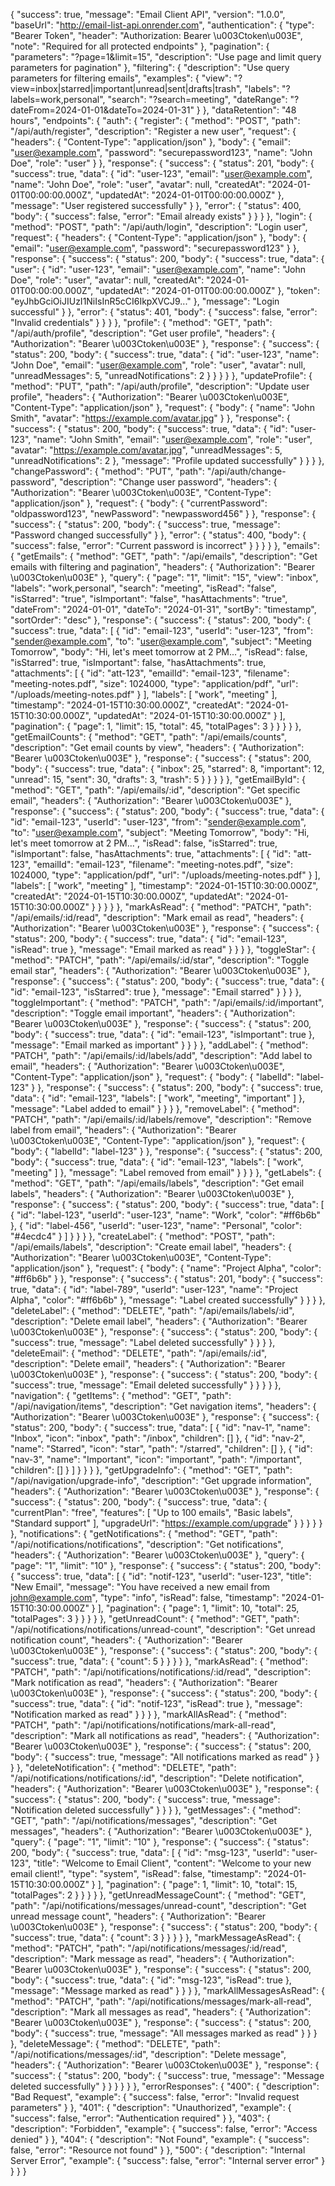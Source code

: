 {
  "success": true,
  "message": "Email Client API",
  "version": "1.0.0",
  "baseUrl": "http://email-list-api.onrender.com",
  "authentication": {
    "type": "Bearer Token",
    "header": "Authorization: Bearer \u003Ctoken\u003E",
    "note": "Required for all protected endpoints"
  },
  "pagination": {
    "parameters": "?page=1&limit=15",
    "description": "Use page and limit query parameters for pagination"
  },
  "filtering": {
    "description": "Use query parameters for filtering emails",
    "examples": {
      "view": "?view=inbox|starred|important|unread|sent|drafts|trash",
      "labels": "?labels=work,personal",
      "search": "?search=meeting",
      "dateRange": "?dateFrom=2024-01-01&dateTo=2024-01-31"
    }
  },
  "dataRetention": "48 hours",
  "endpoints": {
    "auth": {
      "register": {
        "method": "POST",
        "path": "/api/auth/register",
        "description": "Register a new user",
        "request": {
          "headers": {
            "Content-Type": "application/json"
          },
          "body": {
            "email": "user@example.com",
            "password": "securepassword123",
            "name": "John Doe",
            "role": "user"
          }
        },
        "response": {
          "success": {
            "status": 201,
            "body": {
              "success": true,
              "data": {
                "id": "user-123",
                "email": "user@example.com",
                "name": "John Doe",
                "role": "user",
                "avatar": null,
                "createdAt": "2024-01-01T00:00:00.000Z",
                "updatedAt": "2024-01-01T00:00:00.000Z"
              },
              "message": "User registered successfully"
            }
          },
          "error": {
            "status": 400,
            "body": {
              "success": false,
              "error": "Email already exists"
            }
          }
        }
      },
      "login": {
        "method": "POST",
        "path": "/api/auth/login",
        "description": "Login user",
        "request": {
          "headers": {
            "Content-Type": "application/json"
          },
          "body": {
            "email": "user@example.com",
            "password": "securepassword123"
          }
        },
        "response": {
          "success": {
            "status": 200,
            "body": {
              "success": true,
              "data": {
                "user": {
                  "id": "user-123",
                  "email": "user@example.com",
                  "name": "John Doe",
                  "role": "user",
                  "avatar": null,
                  "createdAt": "2024-01-01T00:00:00.000Z",
                  "updatedAt": "2024-01-01T00:00:00.000Z"
                },
                "token": "eyJhbGciOiJIUzI1NiIsInR5cCI6IkpXVCJ9..."
              },
              "message": "Login successful"
            }
          },
          "error": {
            "status": 401,
            "body": {
              "success": false,
              "error": "Invalid credentials"
            }
          }
        }
      },
      "profile": {
        "method": "GET",
        "path": "/api/auth/profile",
        "description": "Get user profile",
        "headers": {
          "Authorization": "Bearer \u003Ctoken\u003E"
        },
        "response": {
          "success": {
            "status": 200,
            "body": {
              "success": true,
              "data": {
                "id": "user-123",
                "name": "John Doe",
                "email": "user@example.com",
                "role": "user",
                "avatar": null,
                "unreadMessages": 5,
                "unreadNotifications": 2
              }
            }
          }
        }
      },
      "updateProfile": {
        "method": "PUT",
        "path": "/api/auth/profile",
        "description": "Update user profile",
        "headers": {
          "Authorization": "Bearer \u003Ctoken\u003E",
          "Content-Type": "application/json"
        },
        "request": {
          "body": {
            "name": "John Smith",
            "avatar": "https://example.com/avatar.jpg"
          }
        },
        "response": {
          "success": {
            "status": 200,
            "body": {
              "success": true,
              "data": {
                "id": "user-123",
                "name": "John Smith",
                "email": "user@example.com",
                "role": "user",
                "avatar": "https://example.com/avatar.jpg",
                "unreadMessages": 5,
                "unreadNotifications": 2
              },
              "message": "Profile updated successfully"
            }
          }
        }
      },
      "changePassword": {
        "method": "PUT",
        "path": "/api/auth/change-password",
        "description": "Change user password",
        "headers": {
          "Authorization": "Bearer \u003Ctoken\u003E",
          "Content-Type": "application/json"
        },
        "request": {
          "body": {
            "currentPassword": "oldpassword123",
            "newPassword": "newpassword456"
          }
        },
        "response": {
          "success": {
            "status": 200,
            "body": {
              "success": true,
              "message": "Password changed successfully"
            }
          },
          "error": {
            "status": 400,
            "body": {
              "success": false,
              "error": "Current password is incorrect"
            }
          }
        }
      }
    },
    "emails": {
      "getEmails": {
        "method": "GET",
        "path": "/api/emails",
        "description": "Get emails with filtering and pagination",
        "headers": {
          "Authorization": "Bearer \u003Ctoken\u003E"
        },
        "query": {
          "page": "1",
          "limit": "15",
          "view": "inbox",
          "labels": "work,personal",
          "search": "meeting",
          "isRead": "false",
          "isStarred": "true",
          "isImportant": "false",
          "hasAttachments": "true",
          "dateFrom": "2024-01-01",
          "dateTo": "2024-01-31",
          "sortBy": "timestamp",
          "sortOrder": "desc"
        },
        "response": {
          "success": {
            "status": 200,
            "body": {
              "success": true,
              "data": [
                {
                  "id": "email-123",
                  "userId": "user-123",
                  "from": "sender@example.com",
                  "to": "user@example.com",
                  "subject": "Meeting Tomorrow",
                  "body": "Hi, let's meet tomorrow at 2 PM...",
                  "isRead": false,
                  "isStarred": true,
                  "isImportant": false,
                  "hasAttachments": true,
                  "attachments": [
                    {
                      "id": "att-123",
                      "emailId": "email-123",
                      "filename": "meeting-notes.pdf",
                      "size": 1024000,
                      "type": "application/pdf",
                      "url": "/uploads/meeting-notes.pdf"
                    }
                  ],
                  "labels": [
                    "work",
                    "meeting"
                  ],
                  "timestamp": "2024-01-15T10:30:00.000Z",
                  "createdAt": "2024-01-15T10:30:00.000Z",
                  "updatedAt": "2024-01-15T10:30:00.000Z"
                }
              ],
              "pagination": {
                "page": 1,
                "limit": 15,
                "total": 45,
                "totalPages": 3
              }
            }
          }
        }
      },
      "getEmailCounts": {
        "method": "GET",
        "path": "/api/emails/counts",
        "description": "Get email counts by view",
        "headers": {
          "Authorization": "Bearer \u003Ctoken\u003E"
        },
        "response": {
          "success": {
            "status": 200,
            "body": {
              "success": true,
              "data": {
                "inbox": 25,
                "starred": 8,
                "important": 12,
                "unread": 15,
                "sent": 30,
                "drafts": 3,
                "trash": 5
              }
            }
          }
        }
      },
      "getEmailById": {
        "method": "GET",
        "path": "/api/emails/:id",
        "description": "Get specific email",
        "headers": {
          "Authorization": "Bearer \u003Ctoken\u003E"
        },
        "response": {
          "success": {
            "status": 200,
            "body": {
              "success": true,
              "data": {
                "id": "email-123",
                "userId": "user-123",
                "from": "sender@example.com",
                "to": "user@example.com",
                "subject": "Meeting Tomorrow",
                "body": "Hi, let's meet tomorrow at 2 PM...",
                "isRead": false,
                "isStarred": true,
                "isImportant": false,
                "hasAttachments": true,
                "attachments": [
                  {
                    "id": "att-123",
                    "emailId": "email-123",
                    "filename": "meeting-notes.pdf",
                    "size": 1024000,
                    "type": "application/pdf",
                    "url": "/uploads/meeting-notes.pdf"
                  }
                ],
                "labels": [
                  "work",
                  "meeting"
                ],
                "timestamp": "2024-01-15T10:30:00.000Z",
                "createdAt": "2024-01-15T10:30:00.000Z",
                "updatedAt": "2024-01-15T10:30:00.000Z"
              }
            }
          }
        }
      },
      "markAsRead": {
        "method": "PATCH",
        "path": "/api/emails/:id/read",
        "description": "Mark email as read",
        "headers": {
          "Authorization": "Bearer \u003Ctoken\u003E"
        },
        "response": {
          "success": {
            "status": 200,
            "body": {
              "success": true,
              "data": {
                "id": "email-123",
                "isRead": true
              },
              "message": "Email marked as read"
            }
          }
        }
      },
      "toggleStar": {
        "method": "PATCH",
        "path": "/api/emails/:id/star",
        "description": "Toggle email star",
        "headers": {
          "Authorization": "Bearer \u003Ctoken\u003E"
        },
        "response": {
          "success": {
            "status": 200,
            "body": {
              "success": true,
              "data": {
                "id": "email-123",
                "isStarred": true
              },
              "message": "Email starred"
            }
          }
        }
      },
      "toggleImportant": {
        "method": "PATCH",
        "path": "/api/emails/:id/important",
        "description": "Toggle email important",
        "headers": {
          "Authorization": "Bearer \u003Ctoken\u003E"
        },
        "response": {
          "success": {
            "status": 200,
            "body": {
              "success": true,
              "data": {
                "id": "email-123",
                "isImportant": true
              },
              "message": "Email marked as important"
            }
          }
        }
      },
      "addLabel": {
        "method": "PATCH",
        "path": "/api/emails/:id/labels/add",
        "description": "Add label to email",
        "headers": {
          "Authorization": "Bearer \u003Ctoken\u003E",
          "Content-Type": "application/json"
        },
        "request": {
          "body": {
            "labelId": "label-123"
          }
        },
        "response": {
          "success": {
            "status": 200,
            "body": {
              "success": true,
              "data": {
                "id": "email-123",
                "labels": [
                  "work",
                  "meeting",
                  "important"
                ]
              },
              "message": "Label added to email"
            }
          }
        }
      },
      "removeLabel": {
        "method": "PATCH",
        "path": "/api/emails/:id/labels/remove",
        "description": "Remove label from email",
        "headers": {
          "Authorization": "Bearer \u003Ctoken\u003E",
          "Content-Type": "application/json"
        },
        "request": {
          "body": {
            "labelId": "label-123"
          }
        },
        "response": {
          "success": {
            "status": 200,
            "body": {
              "success": true,
              "data": {
                "id": "email-123",
                "labels": [
                  "work",
                  "meeting"
                ]
              },
              "message": "Label removed from email"
            }
          }
        }
      },
      "getLabels": {
        "method": "GET",
        "path": "/api/emails/labels",
        "description": "Get email labels",
        "headers": {
          "Authorization": "Bearer \u003Ctoken\u003E"
        },
        "response": {
          "success": {
            "status": 200,
            "body": {
              "success": true,
              "data": [
                {
                  "id": "label-123",
                  "userId": "user-123",
                  "name": "Work",
                  "color": "#ff6b6b"
                },
                {
                  "id": "label-456",
                  "userId": "user-123",
                  "name": "Personal",
                  "color": "#4ecdc4"
                }
              ]
            }
          }
        }
      },
      "createLabel": {
        "method": "POST",
        "path": "/api/emails/labels",
        "description": "Create email label",
        "headers": {
          "Authorization": "Bearer \u003Ctoken\u003E",
          "Content-Type": "application/json"
        },
        "request": {
          "body": {
            "name": "Project Alpha",
            "color": "#ff6b6b"
          }
        },
        "response": {
          "success": {
            "status": 201,
            "body": {
              "success": true,
              "data": {
                "id": "label-789",
                "userId": "user-123",
                "name": "Project Alpha",
                "color": "#ff6b6b"
              },
              "message": "Label created successfully"
            }
          }
        }
      },
      "deleteLabel": {
        "method": "DELETE",
        "path": "/api/emails/labels/:id",
        "description": "Delete email label",
        "headers": {
          "Authorization": "Bearer \u003Ctoken\u003E"
        },
        "response": {
          "success": {
            "status": 200,
            "body": {
              "success": true,
              "message": "Label deleted successfully"
            }
          }
        }
      },
      "deleteEmail": {
        "method": "DELETE",
        "path": "/api/emails/:id",
        "description": "Delete email",
        "headers": {
          "Authorization": "Bearer \u003Ctoken\u003E"
        },
        "response": {
          "success": {
            "status": 200,
            "body": {
              "success": true,
              "message": "Email deleted successfully"
            }
          }
        }
      }
    },
    "navigation": {
      "getItems": {
        "method": "GET",
        "path": "/api/navigation/items",
        "description": "Get navigation items",
        "headers": {
          "Authorization": "Bearer \u003Ctoken\u003E"
        },
        "response": {
          "success": {
            "status": 200,
            "body": {
              "success": true,
              "data": [
                {
                  "id": "nav-1",
                  "name": "Inbox",
                  "icon": "inbox",
                  "path": "/inbox",
                  "children": []
                },
                {
                  "id": "nav-2",
                  "name": "Starred",
                  "icon": "star",
                  "path": "/starred",
                  "children": []
                },
                {
                  "id": "nav-3",
                  "name": "Important",
                  "icon": "important",
                  "path": "/important",
                  "children": []
                }
              ]
            }
          }
        }
      },
      "getUpgradeInfo": {
        "method": "GET",
        "path": "/api/navigation/upgrade-info",
        "description": "Get upgrade information",
        "headers": {
          "Authorization": "Bearer \u003Ctoken\u003E"
        },
        "response": {
          "success": {
            "status": 200,
            "body": {
              "success": true,
              "data": {
                "currentPlan": "free",
                "features": [
                  "Up to 100 emails",
                  "Basic labels",
                  "Standard support"
                ],
                "upgradeUrl": "https://example.com/upgrade"
              }
            }
          }
        }
      }
    },
    "notifications": {
      "getNotifications": {
        "method": "GET",
        "path": "/api/notifications/notifications",
        "description": "Get notifications",
        "headers": {
          "Authorization": "Bearer \u003Ctoken\u003E"
        },
        "query": {
          "page": "1",
          "limit": "10"
        },
        "response": {
          "success": {
            "status": 200,
            "body": {
              "success": true,
              "data": [
                {
                  "id": "notif-123",
                  "userId": "user-123",
                  "title": "New Email",
                  "message": "You have received a new email from john@example.com",
                  "type": "info",
                  "isRead": false,
                  "timestamp": "2024-01-15T10:30:00.000Z"
                }
              ],
              "pagination": {
                "page": 1,
                "limit": 10,
                "total": 25,
                "totalPages": 3
              }
            }
          }
        }
      },
      "getUnreadCount": {
        "method": "GET",
        "path": "/api/notifications/notifications/unread-count",
        "description": "Get unread notification count",
        "headers": {
          "Authorization": "Bearer \u003Ctoken\u003E"
        },
        "response": {
          "success": {
            "status": 200,
            "body": {
              "success": true,
              "data": {
                "count": 5
              }
            }
          }
        }
      },
      "markAsRead": {
        "method": "PATCH",
        "path": "/api/notifications/notifications/:id/read",
        "description": "Mark notification as read",
        "headers": {
          "Authorization": "Bearer \u003Ctoken\u003E"
        },
        "response": {
          "success": {
            "status": 200,
            "body": {
              "success": true,
              "data": {
                "id": "notif-123",
                "isRead": true
              },
              "message": "Notification marked as read"
            }
          }
        }
      },
      "markAllAsRead": {
        "method": "PATCH",
        "path": "/api/notifications/notifications/mark-all-read",
        "description": "Mark all notifications as read",
        "headers": {
          "Authorization": "Bearer \u003Ctoken\u003E"
        },
        "response": {
          "success": {
            "status": 200,
            "body": {
              "success": true,
              "message": "All notifications marked as read"
            }
          }
        }
      },
      "deleteNotification": {
        "method": "DELETE",
        "path": "/api/notifications/notifications/:id",
        "description": "Delete notification",
        "headers": {
          "Authorization": "Bearer \u003Ctoken\u003E"
        },
        "response": {
          "success": {
            "status": 200,
            "body": {
              "success": true,
              "message": "Notification deleted successfully"
            }
          }
        }
      },
      "getMessages": {
        "method": "GET",
        "path": "/api/notifications/messages",
        "description": "Get messages",
        "headers": {
          "Authorization": "Bearer \u003Ctoken\u003E"
        },
        "query": {
          "page": "1",
          "limit": "10"
        },
        "response": {
          "success": {
            "status": 200,
            "body": {
              "success": true,
              "data": [
                {
                  "id": "msg-123",
                  "userId": "user-123",
                  "title": "Welcome to Email Client",
                  "content": "Welcome to your new email client!",
                  "type": "system",
                  "isRead": false,
                  "timestamp": "2024-01-15T10:30:00.000Z"
                }
              ],
              "pagination": {
                "page": 1,
                "limit": 10,
                "total": 15,
                "totalPages": 2
              }
            }
          }
        }
      },
      "getUnreadMessageCount": {
        "method": "GET",
        "path": "/api/notifications/messages/unread-count",
        "description": "Get unread message count",
        "headers": {
          "Authorization": "Bearer \u003Ctoken\u003E"
        },
        "response": {
          "success": {
            "status": 200,
            "body": {
              "success": true,
              "data": {
                "count": 3
              }
            }
          }
        }
      },
      "markMessageAsRead": {
        "method": "PATCH",
        "path": "/api/notifications/messages/:id/read",
        "description": "Mark message as read",
        "headers": {
          "Authorization": "Bearer \u003Ctoken\u003E"
        },
        "response": {
          "success": {
            "status": 200,
            "body": {
              "success": true,
              "data": {
                "id": "msg-123",
                "isRead": true
              },
              "message": "Message marked as read"
            }
          }
        }
      },
      "markAllMessagesAsRead": {
        "method": "PATCH",
        "path": "/api/notifications/messages/mark-all-read",
        "description": "Mark all messages as read",
        "headers": {
          "Authorization": "Bearer \u003Ctoken\u003E"
        },
        "response": {
          "success": {
            "status": 200,
            "body": {
              "success": true,
              "message": "All messages marked as read"
            }
          }
        }
      },
      "deleteMessage": {
        "method": "DELETE",
        "path": "/api/notifications/messages/:id",
        "description": "Delete message",
        "headers": {
          "Authorization": "Bearer \u003Ctoken\u003E"
        },
        "response": {
          "success": {
            "status": 200,
            "body": {
              "success": true,
              "message": "Message deleted successfully"
            }
          }
        }
      }
    }
  },
  "errorResponses": {
    "400": {
      "description": "Bad Request",
      "example": {
        "success": false,
        "error": "Invalid request parameters"
      }
    },
    "401": {
      "description": "Unauthorized",
      "example": {
        "success": false,
        "error": "Authentication required"
      }
    },
    "403": {
      "description": "Forbidden",
      "example": {
        "success": false,
        "error": "Access denied"
      }
    },
    "404": {
      "description": "Not Found",
      "example": {
        "success": false,
        "error": "Resource not found"
      }
    },
    "500": {
      "description": "Internal Server Error",
      "example": {
        "success": false,
        "error": "Internal server error"
      }
    }
  }
}
